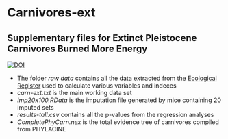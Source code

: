 # Carnivores-ext

## Supplementary files for Extinct Pleistocene Carnivores Burned More Energy

[![DOI](https://zenodo.org/badge/517468073.svg)](https://zenodo.org/doi/10.5281/zenodo.10042998)

+ The folder *raw data* contains all the data extracted from the [Ecological Register](https://ecoregister.org/) used to calculate various variables and indeces
+ *carn-ext.txt* is the main working data set
+ *imp20x100.RData* is the imputation file generated by mice containing 20 imputed sets
+ *results-tall.csv* contains all the p-values from the regression analyses
+ *CompletePhyCarn.nex* is the total evidence tree of carnivores compiled from PHYLACINE
